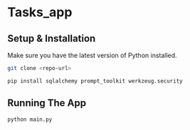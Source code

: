 # Tasks_app


## Setup & Installation

Make sure you have the latest version of Python installed.

```bash
git clone <repo-url>
```

```bash
pip install sqlalchemy prompt_toolkit werkzeug.security
```

## Running The App

```bash
python main.py
```
